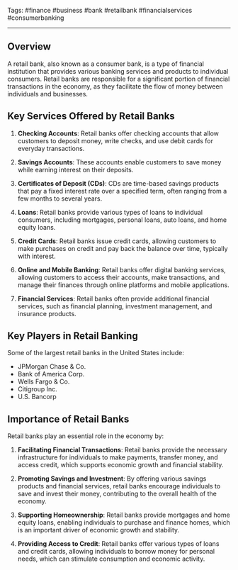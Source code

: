 Tags: #finance #business #bank #retailbank #financialservices #consumerbanking

---

## Overview

A retail bank, also known as a consumer bank, is a type of financial institution that provides various banking services and products to individual consumers. Retail banks are responsible for a significant portion of financial transactions in the economy, as they facilitate the flow of money between individuals and businesses.

## Key Services Offered by Retail Banks

1.  **Checking Accounts**: Retail banks offer checking accounts that allow customers to deposit money, write checks, and use debit cards for everyday transactions.
    
2.  **Savings Accounts**: These accounts enable customers to save money while earning interest on their deposits.
    
3.  **Certificates of Deposit (CDs)**: CDs are time-based savings products that pay a fixed interest rate over a specified term, often ranging from a few months to several years.
    
4.  **Loans**: Retail banks provide various types of loans to individual consumers, including mortgages, personal loans, auto loans, and home equity loans.
    
5.  **Credit Cards**: Retail banks issue credit cards, allowing customers to make purchases on credit and pay back the balance over time, typically with interest.
    
6.  **Online and Mobile Banking**: Retail banks offer digital banking services, allowing customers to access their accounts, make transactions, and manage their finances through online platforms and mobile applications.
    
7.  **Financial Services**: Retail banks often provide additional financial services, such as financial planning, investment management, and insurance products.
    

## Key Players in Retail Banking

Some of the largest retail banks in the United States include:

-   JPMorgan Chase & Co.
-   Bank of America Corp.
-   Wells Fargo & Co.
-   Citigroup Inc.
-   U.S. Bancorp

## Importance of Retail Banks

Retail banks play an essential role in the economy by:

1.  **Facilitating Financial Transactions**: Retail banks provide the necessary infrastructure for individuals to make payments, transfer money, and access credit, which supports economic growth and financial stability.
    
2.  **Promoting Savings and Investment**: By offering various savings products and financial services, retail banks encourage individuals to save and invest their money, contributing to the overall health of the economy.
    
3.  **Supporting Homeownership**: Retail banks provide mortgages and home equity loans, enabling individuals to purchase and finance homes, which is an important driver of economic growth and stability.
    
4.  **Providing Access to Credit**: Retail banks offer various types of loans and credit cards, allowing individuals to borrow money for personal needs, which can stimulate consumption and economic activity.